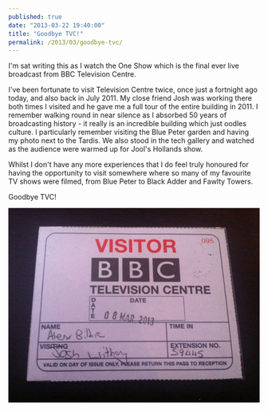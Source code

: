 ```yaml
---
published: true
date: "2013-03-22 19:40:00"
title: "Goodbye TVC!"
permalink: /2013/03/goodbye-tvc/
---
```


I'm sat writing this as I watch the One Show which is the final ever live broadcast from BBC Television Centre.

I've been fortunate to visit Television Centre twice, once just a fortnight ago today, and also back in July 2011. My close friend Josh was working there both times I visited and he gave me a full tour of the entire building in 2011. I remember walking round in near silence as I absorbed 50 years of broadcasting history - it really is an incredible building which just oodles culture. I particularly remember visiting the Blue Peter garden and having my photo next to the Tardis. We also stood in the tech gallery and watched as the audience were warmed up for Jool's Hollands show.

Whilst I don't have any more experiences that I do feel truly honoured for having the opportunity to visit somewhere where so many of my favourite TV shows were filmed, from Blue Peter to Black Adder and Fawlty Towers.

Goodbye TVC!

![/images/goodbye-tvc.jpg](/images/goodbye-tvc.jpg)
